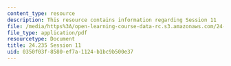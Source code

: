 ```yaml
---
content_type: resource
description: This resource contains information regarding Session 11
file: /media/https%3A/open-learning-course-data-rc.s3.amazonaws.com/24-235j-philosophy-of-law-spring-2012/0350f03f8580ef7a1124b1bc9b500e37_MIT24_235JS12_Session11.pdf
file_type: application/pdf
resourcetype: Document
title: 24.235 Session 11
uid: 0350f03f-8580-ef7a-1124-b1bc9b500e37
---
```

